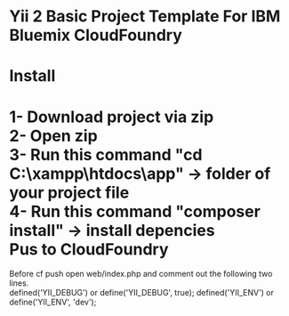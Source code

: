 Yii 2 Basic Project Template For IBM Bluemix CloudFoundry
==
Install
==
1- Download project via zip</br>
2- Open zip</br>
3- Run this command "cd C:\xampp\htdocs\app" -> folder of your project file</br>
4- Run this command "composer install"       -> install depencies</br>
Pus to CloudFoundry
==
Before cf push open web/index.php and comment out the following two lines.</br>
defined('YII_DEBUG') or define('YII_DEBUG', true);
defined('YII_ENV') or define('YII_ENV', 'dev');
